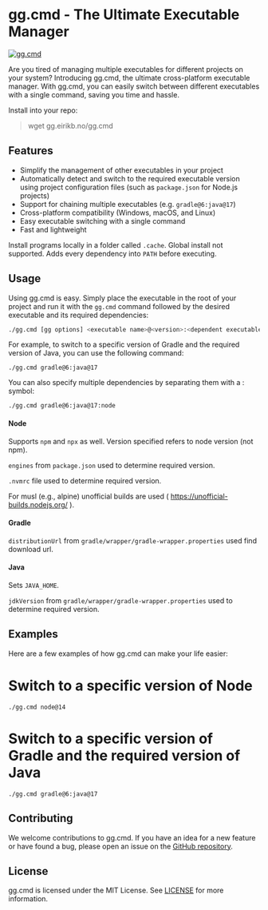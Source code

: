 # gg.cmd - The Ultimate Executable Manager

[![gg.cmd](https://github.com/eirikb/gg/actions/workflows/gg.yml/badge.svg)](https://github.com/eirikb/gg/actions/workflows/gg.yml)

Are you tired of managing multiple executables for different projects on your system? Introducing gg.cmd, the ultimate
cross-platform executable manager. With gg.cmd, you can easily switch between different executables with a single
command, saving you time and hassle.

Install into your repo:
> wget gg.eirikb.no/gg.cmd

## Features

- Simplify the management of other executables in your project
- Automatically detect and switch to the required executable version using project configuration files (such
  as `package.json` for Node.js projects)
- Support for chaining multiple executables (e.g. `gradle@6:java@17`)
- Cross-platform compatibility (Windows, macOS, and Linux)
- Easy executable switching with a single command
- Fast and lightweight

Install programs locally in a folder called `.cache`. Global install not supported.
Adds every dependency into `PATH` before executing.

## Usage

Using gg.cmd is easy. Simply place the executable in the root of your project and run it with the `gg.cmd` command
followed
by the desired executable and its required dependencies:

```bash
./gg.cmd [gg options] <executable name>@<version>:<dependent executable name>@<version> [executable arguments]
```

For example, to switch to a specific version of Gradle and the required version of Java, you can use the following
command:

```
./gg.cmd gradle@6:java@17
```

You can also specify multiple dependencies by separating them with a : symbol:

```
./gg.cmd gradle@6:java@17:node
```

#### Node

Supports `npm` and `npx` as well. Version specified refers to node version (not npm).

`engines` from `package.json` used to determine required version.

`.nvmrc` file used to determine required version.

For musl (e.g., alpine) unofficial builds are used ( https://unofficial-builds.nodejs.org/ ).

#### Gradle

`distributionUrl` from `gradle/wrapper/gradle-wrapper.properties` used find download url.

#### Java

Sets `JAVA_HOME`.

`jdkVersion` from `gradle/wrapper/gradle-wrapper.properties` used to determine required version.

## Examples

Here are a few examples of how gg.cmd can make your life easier:
<!--  Not yet
# Automatically switch to the required version of Node.js as specified in package.json
./gg
-->

# Switch to a specific version of Node

```
./gg.cmd node@14
```

# Switch to a specific version of Gradle and the required version of Java

```
./gg.cmd gradle@6:java@17
```

## Contributing

We welcome contributions to gg.cmd. If you have an idea for a new feature or have found a bug, please open an issue on
the [GitHub repository](https://github.com/example/gg).

## License

gg.cmd is licensed under the MIT License. See [LICENSE](LICENSE) for more information.
